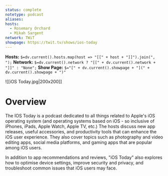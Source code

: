 ```yaml
---
status: complete
notetype: podcast
aliases:
hosts:
  - Rosemary Orchard
  - Mikah Sargent
network: TWiT
showpage: https://twit.tv/shows/ios-today
---
```

**Hosts:** `$=dv.current().hosts.map(host => "[[" + host + "]]").join(", ");`
**Network:** `$=dv.current().network ? "[[" + dv.current().network + "]]" : "None";`
**Show Page:** `$="[" + dv.current().showpage + "](" + dv.current().showpage + ")"`

![[iOS Today.jpg|200x200]]

# Overview
The IOS Today is a podcast dedicated to all things related to Apple's iOS operating system (and operating systems based on iOS - so inclusive of iPhones, iPads, Apple Watch, Apple TV, etc.)  The hosts discuss new app releases, useful accessories, and productivity tools that can enhance the iOS user experience. They also cover topics such as photography and video editing apps, social media platforms, and gaming apps that are popular among iOS users.

In addition to app recommendations and reviews, "iOS Today" also explores how to optimise device settings, improve security and privacy, and troubleshoot common issues that iOS users may face.